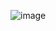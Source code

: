 ![image](https://github.com/LarryKoonz/text-trivia/assets/72334982/86edf0ae-3df0-4c19-88d7-2ca2c12a9a92)
